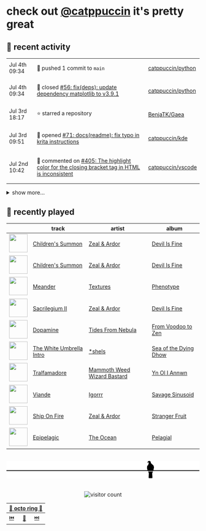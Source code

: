 # check out [@catppuccin](https://github.com/catppuccin) it's pretty great

## 📅 recent activity

<!-- SCRIPT:REPLACE:GITHUB -->
<table>
<tbody>
<tr>
<td><span title='2024-07-04T09:34:55+00:00'>Jul 4th 09:34</span></td>
<td>

🚢 pushed 1 commit to `main`

</td>
<td>

[catppuccin/python](https://github.com/catppuccin/python)

</td>
</tr>
<tr>
<td><span title='2024-07-04T09:34:54+00:00'>Jul 4th 09:34</span></td>
<td>

🎉 closed [#56: fix(deps): update dependency matplotlib to v3.9.1](https://github.com/catppuccin/python/pull/56)

</td>
<td>

[catppuccin/python](https://github.com/catppuccin/python)

</td>
</tr>
<tr>
<td><span title='2024-07-03T18:17:19+00:00'>Jul 3rd 18:17</span></td>
<td>

⭐ starred a repository

</td>
<td>

[BenjaTK/Gaea](https://github.com/BenjaTK/Gaea)

</td>
</tr>
<tr>
<td><span title='2024-07-03T09:51:36+00:00'>Jul 3rd 09:51</span></td>
<td>

🚀 opened [#71: docs(readme): fix typo in krita instructions](https://github.com/catppuccin/kde/pull/71)

</td>
<td>

[catppuccin/kde](https://github.com/catppuccin/kde)

</td>
</tr>
<tr>
<td><span title='2024-07-02T10:42:58+00:00'>Jul 2nd 10:42</span></td>
<td>

💬 commented on [#405: The highlight color for the closing bracket tag in HTML is inconsistent](https://github.com/catppuccin/vscode/issues/405)

</td>
<td>

[catppuccin/vscode](https://github.com/catppuccin/vscode)

</td>
</tr>
</tbody>
</table>

<details>
<summary>show more...</summary>
<table>
<tbody>
<tr>
<td><span title='2024-07-02T10:39:51+00:00'>Jul 2nd 10:39</span></td>
<td>

🚢 pushed 1 commit to `main`

</td>
<td>

[catppuccin/whiskers](https://github.com/catppuccin/whiskers)

</td>
</tr>
<tr>
<td><span title='2024-07-02T10:39:50+00:00'>Jul 2nd 10:39</span></td>
<td>

🎉 closed [#26: fix(deps): update rust crate serde_json to v1.0.120](https://github.com/catppuccin/whiskers/pull/26)

</td>
<td>

[catppuccin/whiskers](https://github.com/catppuccin/whiskers)

</td>
</tr>
<tr>
<td><span title='2024-07-02T10:22:35+00:00'>Jul 2nd 10:22</span></td>
<td>

🚀 opened [#27: feat: add signed & unsigned integer colour repr](https://github.com/catppuccin/whiskers/pull/27)

</td>
<td>

[catppuccin/whiskers](https://github.com/catppuccin/whiskers)

</td>
</tr>
<tr>
<td><span title='2024-06-30T21:31:16+00:00'>Jun 30th 21:31</span></td>
<td>

🚢 pushed 1 commit to `main`

</td>
<td>

[catppuccin/whiskers](https://github.com/catppuccin/whiskers)

</td>
</tr>
<tr>
<td><span title='2024-06-30T21:31:16+00:00'>Jun 30th 21:31</span></td>
<td>

🎉 closed [#25: fix(deps): update rust crate serde_json to v1.0.119](https://github.com/catppuccin/whiskers/pull/25)

</td>
<td>

[catppuccin/whiskers](https://github.com/catppuccin/whiskers)

</td>
</tr>
<tr>
<td><span title='2024-06-28T19:53:52+00:00'>Jun 28th 19:53</span></td>
<td>

🚢 pushed 1 commit to `main`

</td>
<td>

[catppuccin/catwalk](https://github.com/catppuccin/catwalk)

</td>
</tr>
<tr>
<td><span title='2024-06-28T19:53:52+00:00'>Jun 28th 19:53</span></td>
<td>

🎉 closed [#21: fix(deps): update rust crate clap_complete to v4.5.7](https://github.com/catppuccin/catwalk/pull/21)

</td>
<td>

[catppuccin/catwalk](https://github.com/catppuccin/catwalk)

</td>
</tr>
<tr>
<td><span title='2024-06-28T17:17:35+00:00'>Jun 28th 17:17</span></td>
<td>

🚢 pushed 1 commit to `main`

</td>
<td>

[catppuccin/catwalk](https://github.com/catppuccin/catwalk)

</td>
</tr>
<tr>
<td><span title='2024-06-28T17:17:34+00:00'>Jun 28th 17:17</span></td>
<td>

🎉 closed [#20: fix(deps): update rust crate clap to v4.5.8](https://github.com/catppuccin/catwalk/pull/20)

</td>
<td>

[catppuccin/catwalk](https://github.com/catppuccin/catwalk)

</td>
</tr>
<tr>
<td><span title='2024-06-28T17:16:31+00:00'>Jun 28th 17:16</span></td>
<td>

🚢 pushed 1 commit to `main`

</td>
<td>

[catppuccin/whiskers](https://github.com/catppuccin/whiskers)

</td>
</tr>
<tr>
<td><span title='2024-06-28T17:16:31+00:00'>Jun 28th 17:16</span></td>
<td>

🎉 closed [#24: fix(deps): update rust crate clap to v4.5.8](https://github.com/catppuccin/whiskers/pull/24)

</td>
<td>

[catppuccin/whiskers](https://github.com/catppuccin/whiskers)

</td>
</tr>
<tr>
<td><span title='2024-06-28T17:15:54+00:00'>Jun 28th 17:15</span></td>
<td>

💬 commented on [#2449: add new showcase](https://github.com/catppuccin/catppuccin/pull/2449)

</td>
<td>

[catppuccin/catppuccin](https://github.com/catppuccin/catppuccin)

</td>
</tr>
<tr>
<td><span title='2024-06-28T17:15:39+00:00'>Jun 28th 17:15</span></td>
<td>

🚢 pushed 1 commit to `main`

</td>
<td>

[catppuccin/catppuccin](https://github.com/catppuccin/catppuccin)

</td>
</tr>
</tbody>
</table>
</details>
<!-- SCRIPT:REPLACE:GITHUB -->

## 🎵 recently played

<!-- SCRIPT:REPLACE:SPOTIFY -->
| | track | artist | album |
| - | - | - | - |
| <img src="https://i.scdn.co/image/ab67616d00004851caf3f09b0c0777eda7f33f8d" width="48" height="48"> | [Children's Summon](https://open.spotify.com/track/19AxtqWqG5I2k4J1AwvLdC) | [Zeal & Ardor](https://open.spotify.com/artist/6yCjbLFZ9qAnWfsy9ujm5Y) | [Devil Is Fine](https://open.spotify.com/track/19AxtqWqG5I2k4J1AwvLdC) |
| <img src="https://i.scdn.co/image/ab67616d00004851caf3f09b0c0777eda7f33f8d" width="48" height="48"> | [Children's Summon](https://open.spotify.com/track/19AxtqWqG5I2k4J1AwvLdC) | [Zeal & Ardor](https://open.spotify.com/artist/6yCjbLFZ9qAnWfsy9ujm5Y) | [Devil Is Fine](https://open.spotify.com/track/19AxtqWqG5I2k4J1AwvLdC) |
| <img src="https://i.scdn.co/image/ab67616d0000485154a49b442251370c60b195ee" width="48" height="48"> | [Meander](https://open.spotify.com/track/49QvoJ0cNZcYvGrFuTiXYZ) | [Textures](https://open.spotify.com/artist/6v9XKyEf4HKmUMr3D6weIO) | [Phenotype](https://open.spotify.com/track/49QvoJ0cNZcYvGrFuTiXYZ) |
| <img src="https://i.scdn.co/image/ab67616d00004851caf3f09b0c0777eda7f33f8d" width="48" height="48"> | [Sacrilegium II](https://open.spotify.com/track/2ESnnkOMDGSdlsCl8sWBxi) | [Zeal & Ardor](https://open.spotify.com/artist/6yCjbLFZ9qAnWfsy9ujm5Y) | [Devil Is Fine](https://open.spotify.com/track/2ESnnkOMDGSdlsCl8sWBxi) |
| <img src="https://i.scdn.co/image/ab67616d00004851e50241e7adfa2bce4b50e7ef" width="48" height="48"> | [Dopamine](https://open.spotify.com/track/7y9USehMh5BWR0tWXsXJ5K) | [Tides From Nebula](https://open.spotify.com/artist/1CzKORB9IN0EjPEyeKBIkf) | [From Voodoo to Zen](https://open.spotify.com/track/7y9USehMh5BWR0tWXsXJ5K) |
| <img src="https://i.scdn.co/image/ab67616d00004851107efdb33a3151a80dcff999" width="48" height="48"> | [The White Umbrella Intro](https://open.spotify.com/track/3dCa6h9s5oJWY7F9p3fMW4) | [*shels](https://open.spotify.com/artist/0Ivm3PYwfVFeq2trxYqLi2) | [Sea of the Dying Dhow](https://open.spotify.com/track/3dCa6h9s5oJWY7F9p3fMW4) |
| <img src="https://i.scdn.co/image/ab67616d00004851771b17286aada04e6730ebf1" width="48" height="48"> | [Tralfamadore](https://open.spotify.com/track/6u2nyRHqG2FYwVc7eMeJSL) | [Mammoth Weed Wizard Bastard](https://open.spotify.com/artist/144tOsApwFr8IORHSxLqLq) | [Yn Ol I Annwn](https://open.spotify.com/track/6u2nyRHqG2FYwVc7eMeJSL) |
| <img src="https://i.scdn.co/image/ab67616d00004851cc67823edfa84a31d0b4aa26" width="48" height="48"> | [Viande](https://open.spotify.com/track/1jmpQKBXlSgOHmkFGSMasA) | [Igorrr](https://open.spotify.com/artist/2p2uE4i92Dn4DkThfoKIB9) | [Savage Sinusoid](https://open.spotify.com/track/1jmpQKBXlSgOHmkFGSMasA) |
| <img src="https://i.scdn.co/image/ab67616d00004851f5096fa59cb75e06c848143d" width="48" height="48"> | [Ship On Fire](https://open.spotify.com/track/33xYKnhFtcxpHr5Q026kni) | [Zeal & Ardor](https://open.spotify.com/artist/6yCjbLFZ9qAnWfsy9ujm5Y) | [Stranger Fruit](https://open.spotify.com/track/33xYKnhFtcxpHr5Q026kni) |
| <img src="https://i.scdn.co/image/ab67616d00004851dfa0bfe98aafc414ba96a96b" width="48" height="48"> | [Epipelagic](https://open.spotify.com/track/5yPvCSfEazWcMkmXbtjqGh) | [The Ocean](https://open.spotify.com/artist/6fuALtryzj4cq7vkglKLxq) | [Pelagial](https://open.spotify.com/track/5yPvCSfEazWcMkmXbtjqGh) |

<!-- SCRIPT:REPLACE:SPOTIFY -->

<br>

<div align="center">

<picture>
    <source media="(prefers-color-scheme: light)" srcset="assets/pigeon-light.svg">
    <source media="(prefers-color-scheme: dark)" srcset="assets/pigeon-dark.svg">
    <img alt="pigeon sitting on a wire" src="assets/pigeon-light.svg">
</picture>

<br>
<br>

![visitor count](https://profile-counter.glitch.me/backwardspy/count.svg)

<table>
    <thead>
        <th colspan="3"><a href="https://octo-ring.com">🐙 octo ring 🐙</a></th>
    </thead>
    <tbody>
        <td><a href="https://octo-ring.com/p/backwardspy/prev">⏮️</a></td>
        <td><a href="https://octo-ring.com/p/backwardspy/random">🔀</a></td>
        <td><a href="https://octo-ring.com/p/backwardspy/next">⏭️</a></td>
    </tbody>
</table>

</div>
